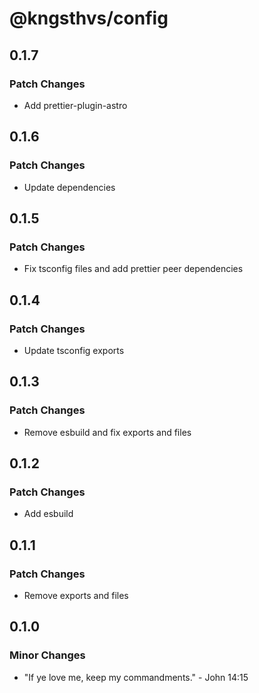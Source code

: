 # @kngsthvs/config

## 0.1.7

### Patch Changes

- Add prettier-plugin-astro

## 0.1.6

### Patch Changes

- Update dependencies

## 0.1.5

### Patch Changes

- Fix tsconfig files and add prettier peer dependencies

## 0.1.4

### Patch Changes

- Update tsconfig exports

## 0.1.3

### Patch Changes

- Remove esbuild and fix exports and files

## 0.1.2

### Patch Changes

- Add esbuild

## 0.1.1

### Patch Changes

- Remove exports and files

## 0.1.0

### Minor Changes

- "If ye love me, keep my commandments." - John 14:15
